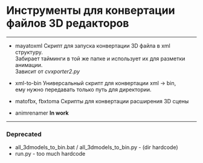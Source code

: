 ﻿# Инструменты для конвертации файлов 3D редакторов
-----------

* mayatoxml
  Скрипт для запуска конвертации 3D файла в xml структуру.  
  Забирает тайминги в той же папке и использует их для разметки анимации.  
  Зависит от *cvxporter2.py*

* xml-to-bin 
  Универсальный скрипт для конвертации xml -> bin,    
  ему нужно передавать только путь для директории. 

* matofbx, fbxtoma
  Скрипты для конвертации расширения 3D сцены

* animrenamer
  **In work**
----------
### Deprecated
* all_3dmodels_to_bin.bat / all_3dmodels_to_bin.py - (dir hardcode)
* run.py - too much hardcode